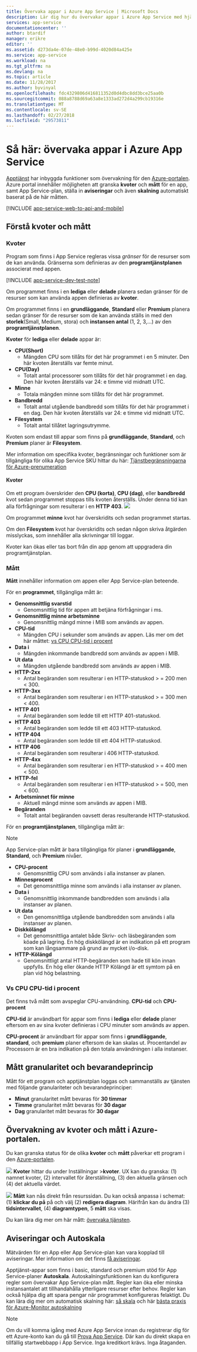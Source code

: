 ```yaml
---
title: Övervaka appar i Azure App Service | Microsoft Docs
description: Lär dig hur du övervakar appar i Azure App Service med hjälp av Azure portal.
services: app-service
documentationcenter: ''
author: btardif
manager: erikre
editor: ''
ms.assetid: d273da4e-07de-48e0-b99d-4020d84a425e
ms.service: app-service
ms.workload: na
ms.tgt_pltfrm: na
ms.devlang: na
ms.topic: article
ms.date: 11/28/2017
ms.author: byvinyal
ms.openlocfilehash: fdc4329806d416811352d0d4dbc8dd3bce25aa0b
ms.sourcegitcommit: 088a8788d69a63a8e1333ad272d4a299cb19316e
ms.translationtype: MT
ms.contentlocale: sv-SE
ms.lasthandoff: 02/27/2018
ms.locfileid: "29573811"
---
```

# <a name="how-to-monitor-apps-in-azure-app-service"></a>Så här: övervaka appar i Azure App Service
[Apptjänst](http://go.microsoft.com/fwlink/?LinkId=529714) har inbyggda funktioner som övervakning för den [Azure-portalen](https://portal.azure.com).
Azure portal innehåller möjligheten att granska **kvoter** och **mått** för en app, samt App Service-plan, ställa in **aviseringar** och även **skalning**  automatiskt baserat på de här måtten.

[!INCLUDE [app-service-web-to-api-and-mobile](../../includes/app-service-web-to-api-and-mobile.md)]

## <a name="understanding-quotas-and-metrics"></a>Förstå kvoter och mått
### <a name="quotas"></a>Kvoter
Program som finns i App Service regleras vissa *gränser* för de resurser som de kan använda. Gränserna som definieras av den **programtjänstplanen** associerat med appen.

[!INCLUDE [app-service-dev-test-note](../../includes/app-service-dev-test-note.md)]

Om programmet finns i en **lediga** eller **delade** planera sedan gränser för de resurser som kan använda appen definieras av **kvoter**.

Om programmet finns i en **grundläggande**, **Standard** eller **Premium** planera sedan gränser för de resurser som de kan använda ställs in med den **storlek**(Small, Medium, stora) och **instansen antal** (1, 2, 3,...) av den **programtjänstplanen**.

**Kvoter** för **lediga** eller **delade** appar är:

* **CPU(Short)**
  * Mängden CPU som tillåts för det här programmet i en 5 minuter. Den här kvoten återställs var femte minut.
* **CPU(Day)**
  * Totalt antal processorer som tillåts för det här programmet i en dag. Den här kvoten återställs var 24: e timme vid midnatt UTC.
* **Minne**
  * Totala mängden minne som tillåts för det här programmet.
* **Bandbredd**
  * Totalt antal utgående bandbredd som tillåts för det här programmet i en dag.
    Den här kvoten återställs var 24: e timme vid midnatt UTC.
* **Filesystem**
  * Totalt antal tillåtet lagringsutrymme.

Kvoten som endast till appar som finns på **grundläggande**, **Standard**, och **Premium** planer är **Filesystem**.

Mer information om specifika kvoter, begränsningar och funktioner som är tillgängliga för olika App Service SKU hittar du här: [Tjänstbegränsningarna för Azure-prenumeration](../azure-subscription-service-limits.md#app-service-limits)

#### <a name="quota-enforcement"></a>Kvoter
Om ett program överskrider den **CPU (korta)**, **CPU (dag)**, eller **bandbredd** kvot sedan programmet stoppas tills kvoten återställs. Under denna tid kan alla förfrågningar som resulterar i en **HTTP 403**.
![][http403]

Om programmet **minne** kvot har överskridits och sedan programmet startas.

Om den **Filesystem** kvot har överskridits och sedan någon skriva åtgärden misslyckas, som innehåller alla skrivningar till loggar.

Kvoter kan ökas eller tas bort från din app genom att uppgradera din programtjänstplan.

### <a name="metrics"></a>Mått
**Mått** innehåller information om appen eller App Service-plan beteende.

För en **programmet**, tillgängliga mått är:

* **Genomsnittlig svarstid**
  * Genomsnittlig tid för appen att betjäna förfrågningar i ms.
* **Genomsnittlig minne arbetsminne**
  * Genomsnittlig mängd minne i MIB som används av appen.
* **CPU-tid**
  * Mängden CPU i sekunder som används av appen. Läs mer om det här måttet: [vs CPU CPU-tid i procent](#cpu-time-vs-cpu-percentage)
* **Data i**
  * Mängden inkommande bandbredd som används av appen i MIB.
* **Ut data**
  * Mängden utgående bandbredd som används av appen i MIB.
* **HTTP-2xx**
  * Antal begäranden som resulterar i en HTTP-statuskod > = 200 men < 300.
* **HTTP-3xx**
  * Antal begäranden som resulterar i en HTTP-statuskod > = 300 men < 400.
* **HTTP 401**
  * Antal begäranden som ledde till ett HTTP 401-statuskod.
* **HTTP 403**
  * Antal begäranden som ledde till ett 403 HTTP-statuskod.
* **HTTP 404**
  * Antal begäranden som ledde till ett 404 HTTP-statuskod.
* **HTTP 406**
  * Antal begäranden som resulterar i 406 HTTP-statuskod.
* **HTTP-4xx**
  * Antal begäranden som resulterar i en HTTP-statuskod > = 400 men < 500.
* **HTTP-fel**
  * Antal begäranden som resulterar i en HTTP-statuskod > = 500, men < 600.
* **Arbetsminnet för minne**
  * Aktuell mängd minne som används av appen i MIB.
* **Begäranden**
  * Totalt antal begäranden oavsett deras resulterande HTTP-statuskod.

För en **programtjänstplanen**, tillgängliga mått är:

> [!NOTE]
> App Service-plan mått är bara tillgängliga för planer i **grundläggande**, **Standard**, och **Premium** nivåer.
> 
> 

* **CPU-procent**
  * Genomsnittlig CPU som används i alla instanser av planen.
* **Minnesprocent**
  * Det genomsnittliga minne som används i alla instanser av planen.
* **Data i**
  * Genomsnittlig inkommande bandbredden som används i alla instanser av planen.
* **Ut data**
  * Den genomsnittliga utgående bandbredden som används i alla instanser av planen.
* **Diskkölängd**
  * Det genomsnittliga antalet både Skriv- och läsbegäranden som köade på lagring. En hög diskkölängd är en indikation på ett program som kan långsammare på grund av mycket i/o-disk.
* **HTTP-Kölängd**
  * Genomsnittligt antal HTTP-begäranden som hade till kön innan uppfylls. En hög eller ökande HTTP Kölängd är ett symtom på en plan vid hög belastning.

### <a name="cpu-time-vs-cpu-percentage"></a>Vs CPU CPU-tid i procent
<!-- To do: Fix Anchor (#CPU-time-vs.-CPU-percentage) -->

Det finns två mått som avspeglar CPU-användning. **CPU-tid** och **CPU-procent**

**CPU-tid** är användbart för appar som finns i **lediga** eller **delade** planer eftersom en av sina kvoter definieras i CPU minuter som används av appen.

**CPU-procent** är användbart för appar som finns i **grundläggande**, **standard**, och **premium** planer eftersom de kan skalas ut. Procentandel av Processorn är en bra indikation på den totala användningen i alla instanser.

## <a name="metrics-granularity-and-retention-policy"></a>Mått granularitet och bevarandeprincip
Mått för ett program och apptjänstplan loggas och sammanställs av tjänsten med följande granulariteter och bevarandeprinciper:

* **Minut** granularitet mått bevaras för **30 timmar**
* **Timme** granularitet mått bevaras för **30 dagar**
* **Dag** granularitet mått bevaras för **30 dagar**

## <a name="monitoring-quotas-and-metrics-in-the-azure-portal"></a>Övervakning av kvoter och mått i Azure-portalen.
Du kan granska status för de olika **kvoter** och **mått** påverkar ett program i den [Azure-portalen](https://portal.azure.com).

![][quotas]
**Kvoter** hittar du under Inställningar >**kvoter**. UX kan du granska: (1) namnet kvoter, (2) intervallet för återställning, (3) den aktuella gränsen och (4) det aktuella värdet.

![][metrics]
**Mått** kan nås direkt från resurssidan. Du kan också anpassa i schemat: (1) **klickar du på** på och välj (2) **redigera diagram**.
Härifrån kan du ändra (3) **tidsintervallet**, (4) **diagramtypen**, 5 **mått** ska visas.  

Du kan lära dig mer om här mått: [övervaka tjänsten](../monitoring-and-diagnostics/insights-how-to-customize-monitoring.md).

## <a name="alerts-and-autoscale"></a>Aviseringar och Autoskala
Mätvärden för en App eller App Service-plan kan vara kopplad till aviseringar. Mer information om det finns [få aviseringar](../monitoring-and-diagnostics/insights-alerts-portal.md).

Apptjänst-appar som finns i basic, standard och premium stöd för App Service-planer **Autoskala**. Autoskalningsfunktionen kan du konfigurera regler som övervakar App Service-plan mått. Regler kan öka eller minska instansantalet att tillhandahålla ytterligare resurser efter behov. Regler kan också hjälpa dig att spara pengar när programmet konfigureras felaktigt. Du kan lära dig mer om automatisk skalning här: [så skala](../monitoring-and-diagnostics/insights-how-to-scale.md) och här [bästa praxis för Azure-Monitor autoskalning](../monitoring-and-diagnostics/insights-autoscale-best-practices.md)

> [!NOTE]
> Om du vill komma igång med Azure App Service innan du registrerar dig för ett Azure-konto kan du gå till [Prova App Service](https://azure.microsoft.com/try/app-service/). Där kan du direkt skapa en tillfällig startwebbapp i App Service. Inga kreditkort krävs. Inga åtaganden.
> 
> 

[fzilla]:http://go.microsoft.com/fwlink/?LinkId=247914
[vmsizes]:http://go.microsoft.com/fwlink/?LinkID=309169



<!-- Images. -->
[http403]: ./media/web-sites-monitor/http403.png
[quotas]: ./media/web-sites-monitor/quotas.png
[metrics]: ./media/web-sites-monitor/metrics.png
